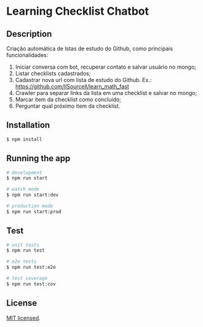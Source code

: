 # Learning Checklist Chatbot

## Description

Criação automática de lstas de estudo do Github, como principais funcionalidades:

1. Iniciar conversa com bot, recuperar contato e salvar usuário no mongo;
2. Listar checklists cadastrados;
3. Cadastrar nova url com lista de estudo do Github. Ex.: https://github.com/llSourcell/learn_math_fast
4. Crawler para separar links da lista em uma checklist e salvar no mongo;
5. Marcar item da checklist como concluído;
6. Perguntar qual próximo item da checklist.


## Installation

```bash
$ npm install
```

## Running the app

```bash
# development
$ npm run start

# watch mode
$ npm run start:dev

# production mode
$ npm run start:prod
```

## Test

```bash
# unit tests
$ npm run test

# e2e tests
$ npm run test:e2e

# test coverage
$ npm run test:cov
```

## License

  [MIT licensed](LICENSE).
